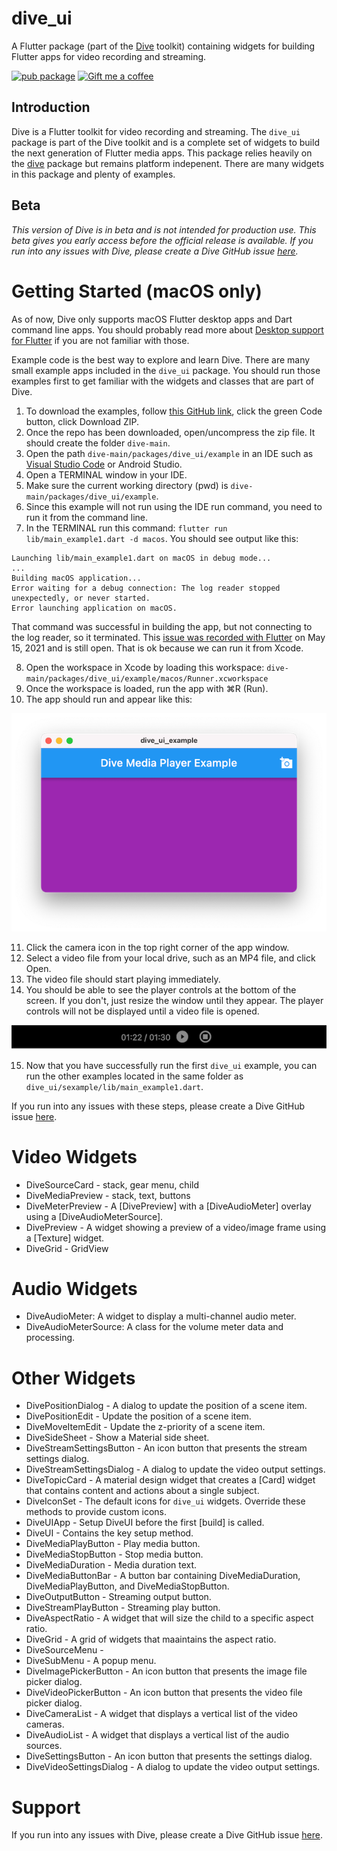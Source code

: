 # dive_ui

A Flutter package (part of the [Dive](https://pub.dev/packages/dive) toolkit) containing widgets for building Flutter apps for
video recording and streaming.

[![pub package](https://img.shields.io/pub/v/dive_ui.svg)](https://pub.dev/packages/dive_ui)
<a href="https://www.buymeacoffee.com/larryaasen">
  <img alt="Gift me a coffee" src="https://img.shields.io/badge/Donate-Gift%20Me%20A%20Coffee-yellow.svg">
</a>

## Introduction

Dive is a Flutter toolkit for video recording and streaming. The `dive_ui`
package is part of the Dive toolkit and is a complete set of widgets to build
the next generation of Flutter media apps. This package relies heavily on the
[dive](https://pub.dev/packages/dive) package but remains platform indepenent. There are many widgets in this package
and plenty of examples.

## Beta

_This version of Dive is in beta and is not intended for production use. This beta gives you
early access before the official release is available. If you run into any issues with Dive, please create a Dive GitHub
issue [here](https://github.com/larryaasen/dive/issues)._

# Getting Started (macOS only)

As of now, Dive only supports macOS Flutter desktop apps and Dart command line apps. You should probably
read more about [Desktop support for Flutter](https://docs.flutter.dev/development/platform-integration/desktop)
if you are not familiar with those.

Example code is the best way to explore and learn Dive.
There are many small example apps included in the `dive_ui` package. You should run those examples
first to get familiar with the widgets and classes that are part of Dive.


1. To download the examples, follow [this GitHub link](https://github.com/larryaasen/dive), click the green Code
button, click Download ZIP.
1. Once the repo has been downloaded, open/uncompress the zip file. It should create the folder `dive-main`.
1. Open the path `dive-main/packages/dive_ui/example` in an IDE such as [Visual Studio Code](https://code.visualstudio.com/) or Android Studio.
1. Open a TERMINAL window in your IDE.
1. Make sure the current working directory (pwd) is `dive-main/packages/dive_ui/example`.
1. Since this example will not run using the IDE run command, you need to run it from the command line.
7. In the TERMINAL run this command: `flutter run lib/main_example1.dart -d macos`. You should see output
like this:
```
Launching lib/main_example1.dart on macOS in debug mode...
...
Building macOS application...                                           
Error waiting for a debug connection: The log reader stopped unexpectedly, or never started.
Error launching application on macOS.
```
That command was successful in building the app, but not connecting to the log reader, so it terminated. This
[issue was recorded with Flutter](https://github.com/flutter/flutter/issues/82630) on May 15, 2021
and is still open. That is ok because we can run it from Xcode. 

8. Open the workspace in Xcode by loading this workspace: `dive-main/packages/dive_ui/example/macos/Runner.xcworkspace`
9. Once the workspace is loaded, run the app with ⌘R (Run).
10. The app should run and appear like this:

![image](screenshots/example-1.png)

11. Click the camera icon in the top right corner of the app window.
12. Select a video file from your local drive, such as an MP4 file, and click Open.
13. The video file should start playing immediately.
14. You should be able to see the player controls at the bottom of the screen. If you don't,
just resize the window until they appear. The player controls will not be displayed until
a video file is opened.

![image](screenshots/example-1-controls.png)

15. Now that you have successfully run the first `dive_ui` example, you can run the
other examples located in the same folder as `dive_ui/sexample/lib/main_example1.dart`.

If you run into any issues with these steps, please create a Dive GitHub
issue [here](https://github.com/larryaasen/dive/issues).

# Video Widgets
* DiveSourceCard - stack, gear menu, child
* DiveMediaPreview - stack, text, buttons
* DiveMeterPreview - A [DivePreview] with a [DiveAudioMeter] overlay using a [DiveAudioMeterSource].
* DivePreview - A widget showing a preview of a video/image frame using a [Texture] widget.
* DiveGrid - GridView

# Audio Widgets
* DiveAudioMeter: A widget to display a multi-channel audio meter.
* DiveAudioMeterSource: A class for the volume meter data and processing.

# Other Widgets
* DivePositionDialog - A dialog to update the position of a scene item.
* DivePositionEdit - Update the position of a scene item.
* DiveMoveItemEdit - Update the z-priority of a scene item.
* DiveSideSheet - Show a Material side sheet.
* DiveStreamSettingsButton - An icon button that presents the stream settings dialog.
* DiveStreamSettingsDialog - A dialog to update the video output settings.
* DiveTopicCard - A material design widget that creates a [Card] widget that contains content and actions about a single subject.
* DiveIconSet - The default icons for `dive_ui` widgets. Override these methods to provide custom icons.
* DiveUIApp - Setup DiveUI before the first [build] is called.
* DiveUI - Contains the key setup method.
* DiveMediaPlayButton - Play media button.
* DiveMediaStopButton - Stop media button.
* DiveMediaDuration - Media duration text.
* DiveMediaButtonBar - A button bar containing DiveMediaDuration, DiveMediaPlayButton,
and DiveMediaStopButton.
* DiveOutputButton - Streaming output button.
* DiveStreamPlayButton - Streaming play button.
* DiveAspectRatio - A widget that will size the child to a specific aspect ratio.
* DiveGrid - A grid of widgets that maaintains the aspect ratio.
* DiveSourceMenu - 
* DiveSubMenu - A popup menu.
* DiveImagePickerButton - An icon button that presents the image file picker dialog.
* DiveVideoPickerButton - An icon button that presents the video file picker dialog.
* DiveCameraList - A widget that displays a vertical list of the video cameras.
* DiveAudioList - A widget that displays a vertical list of the audio sources.
* DiveSettingsButton - An icon button that presents the settings dialog.
* DiveVideoSettingsDialog - A dialog to update the video output settings.

# Support

If you run into any issues with Dive, please create a Dive GitHub
issue [here](https://github.com/larryaasen/dive/issues).